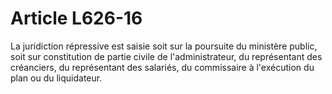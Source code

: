 # Article L626-16

La juridiction répressive est saisie soit sur la poursuite du ministère public, soit sur constitution de partie civile de l'administrateur, du représentant des créanciers, du représentant des salariés, du commissaire à l'exécution du plan ou du liquidateur.